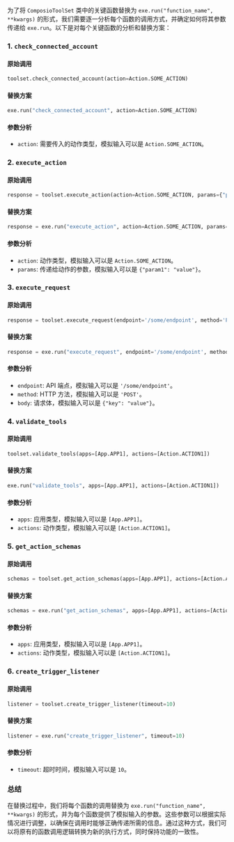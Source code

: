 为了将 `ComposioToolSet` 类中的关键函数替换为 `exe.run("function_name", **kwargs)` 的形式，我们需要逐一分析每个函数的调用方式，并确定如何将其参数传递给 `exe.run`。以下是对每个关键函数的分析和替换方案：

### 1. `check_connected_account`

#### 原始调用
```python
toolset.check_connected_account(action=Action.SOME_ACTION)
```

#### 替换方案
```python
exe.run("check_connected_account", action=Action.SOME_ACTION)
```

#### 参数分析
- `action`: 需要传入的动作类型，模拟输入可以是 `Action.SOME_ACTION`。

### 2. `execute_action`

#### 原始调用
```python
response = toolset.execute_action(action=Action.SOME_ACTION, params={"param1": "value"})
```

#### 替换方案
```python
response = exe.run("execute_action", action=Action.SOME_ACTION, params={"param1": "value"})
```

#### 参数分析
- `action`: 动作类型，模拟输入可以是 `Action.SOME_ACTION`。
- `params`: 传递给动作的参数，模拟输入可以是 `{"param1": "value"}`。

### 3. `execute_request`

#### 原始调用
```python
response = toolset.execute_request(endpoint='/some/endpoint', method='POST', body={"key": "value"})
```

#### 替换方案
```python
response = exe.run("execute_request", endpoint='/some/endpoint', method='POST', body={"key": "value"})
```

#### 参数分析
- `endpoint`: API 端点，模拟输入可以是 `'/some/endpoint'`。
- `method`: HTTP 方法，模拟输入可以是 `'POST'`。
- `body`: 请求体，模拟输入可以是 `{"key": "value"}`。

### 4. `validate_tools`

#### 原始调用
```python
toolset.validate_tools(apps=[App.APP1], actions=[Action.ACTION1])
```

#### 替换方案
```python
exe.run("validate_tools", apps=[App.APP1], actions=[Action.ACTION1])
```

#### 参数分析
- `apps`: 应用类型，模拟输入可以是 `[App.APP1]`。
- `actions`: 动作类型，模拟输入可以是 `[Action.ACTION1]`。

### 5. `get_action_schemas`

#### 原始调用
```python
schemas = toolset.get_action_schemas(apps=[App.APP1], actions=[Action.ACTION1])
```

#### 替换方案
```python
schemas = exe.run("get_action_schemas", apps=[App.APP1], actions=[Action.ACTION1])
```

#### 参数分析
- `apps`: 应用类型，模拟输入可以是 `[App.APP1]`。
- `actions`: 动作类型，模拟输入可以是 `[Action.ACTION1]`。

### 6. `create_trigger_listener`

#### 原始调用
```python
listener = toolset.create_trigger_listener(timeout=10)
```

#### 替换方案
```python
listener = exe.run("create_trigger_listener", timeout=10)
```

#### 参数分析
- `timeout`: 超时时间，模拟输入可以是 `10`。

### 总结

在替换过程中，我们将每个函数的调用替换为 `exe.run("function_name", **kwargs)` 的形式，并为每个函数提供了模拟输入的参数。这些参数可以根据实际情况进行调整，以确保在调用时能够正确传递所需的信息。通过这种方式，我们可以将原有的函数调用逻辑转换为新的执行方式，同时保持功能的一致性。